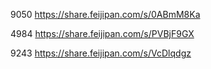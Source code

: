 9050
https://share.feijipan.com/s/0ABmM8Ka

4984
https://share.feijipan.com/s/PVBjF9GX

9243
https://share.feijipan.com/s/VcDlqdgz
